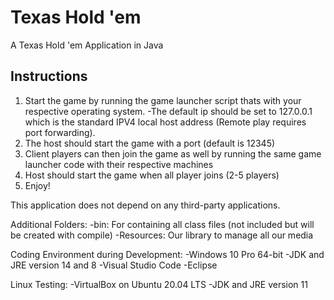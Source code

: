 # Texas Hold 'em
A Texas Hold 'em Application in Java

## Instructions

1. Start the game by running the game launcher script thats with your respective operating system.
-The default ip should be set to 127.0.0.1 which is the standard IPV4 local host address (Remote play requires port forwarding).
2. The host should start the game with a port (default is 12345)
3. Client players can then join the game as well by running the same game launcher code with their respective machines
4. Host should start the game when all player joins (2-5 players)
5. Enjoy! 

This application does not depend on any third-party applications.

Additional Folders:
-bin: For containing all class files (not included but will be created with compile)
-Resources: Our library to manage all our media

Coding Environment during Development:
-Windows 10 Pro 64-bit
-JDK and JRE version 14 and 8
-Visual Studio Code
-Eclipse

Linux Testing:
-VirtualBox on Ubuntu 20.04 LTS
-JDK and JRE version 11
